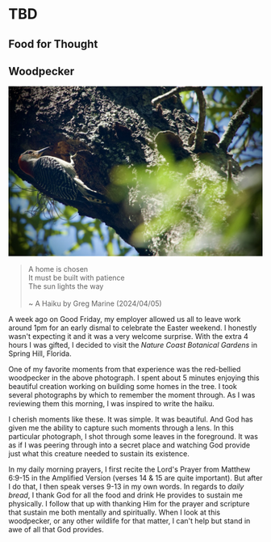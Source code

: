 # TBD

## Food for Thought

## Woodpecker

![Woodpecker on a tree](./img/DSC01483.jpeg)

> A home is chosen\
> It must be built with patience\
> The sun lights the way\
\
> ~ A Haiku by Greg Marine (2024/04/05)

A week ago on Good Friday, my employer allowed us all to leave work around 1pm for an early dismal to celebrate the Easter weekend. I honestly wasn't expecting it and it was a very welcome surprise. With the extra 4 hours I was gifted, I decided to visit the *Nature Coast Botanical Gardens* in Spring Hill, Florida.

One of my favorite moments from that experience was the red-bellied woodpecker in the above photograph. I spent about 5 minutes enjoying this beautiful creation working on building some homes in the tree. I took several photographs by which to remember the moment through. As I was reviewing them this morning, I was inspired to write the haiku.

I cherish moments like these. It was simple. It was beautiful. And God has given me the ability to capture such moments through a lens. In this particular photograph, I shot through some leaves in the foreground. It was as if I was peering through into a secret place and watching God provide just what this creature needed to sustain its existence.

In my daily morning prayers, I first recite the Lord's Prayer from Matthew 6:9-15 in the Amplified Version (verses 14 & 15 are quite important). But after I do that, I then speak verses 9-13 in my own words. In regards to *daily bread*, I thank God for all the food and drink He provides to sustain me physically. I follow that up with thanking Him for the prayer and scripture that sustain me both mentally and spiritually. When I look at this woodpecker, or any other wildlife for that matter, I can't help but stand in awe of all that God provides.